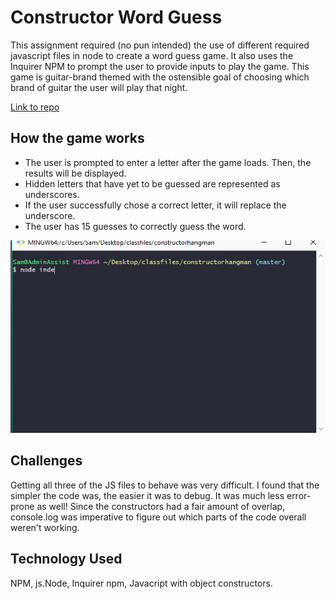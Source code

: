 # Constructor Word Guess

This assignment required (no pun intended) the use of different required javascript files in node to create a word guess game. It also uses the Inquirer NPM to prompt the user to provide inputs to play the game. This game is guitar-brand themed with the ostensible goal of choosing which brand of guitar the user will play that night.

[Link to repo](https://github.com/s07w/constructor-wordguess "Link to repo")

## How the game works
* The user is prompted to enter a letter after the game loads. Then, the results will be displayed. 
* Hidden letters that have yet to be guessed are represented as underscores. 
* If the user successfully chose a correct letter, it will replace the underscore. 
* The user has 15 guesses to correctly guess the word. 

![GIF of demo](https://github.com/s07w/constructor-wordguess/blob/master/demo.gif)

## Challenges

Getting all three of the JS files to behave was very difficult. I found that the simpler the code was, the easier it was to debug. It was much less error-prone as well! Since the constructors had a fair amount of overlap, console.log was imperative to figure out which parts of the code overall weren't working. 

## Technology Used
NPM, js.Node, Inquirer npm, Javacript with object constructors.
